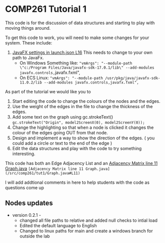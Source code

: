 # COMP261 Tutorial 1

This code is for the discussion of data structures and starting to play with moving things around.

To get this code to work, you will need to make some changes for your system. These include:
1. [JavaFX settings in launch.json L16](/.vscode/launch.json#L16) This needs to change to your own path to JavaFx. 
    * On Windows Something like: `"vmArgs": "--module-path \"c:/Program Files/Java/javafx-sdk-17.0.1/lib\" --add-modules javafx.controls,`javafx.fxml",
    * On ECS Linux: `"vmArgs": "--module-path /usr/pkg/java/javafx-sdk-11.0.2/lib --add-modules javafx.controls,javafx.fxml",`

As part of the tutorial we would like you to
1. Start editing the code to change the colours of the nodes and the edges.
1. Use the weight of the edges in the file to change the thickness of the edges.
1. Add some text on the graph using gc.strokeText() `gc.strokeText("Origin", model2ScreenX(0), model2ScreenY(0));`
1. Change the highlighting so that when a node is clicked it changes the colour of the edges going OUT from that node.
1. Design and implement a way to show the direction of the edges. ( you could add a circle or text to the end of the edge )
1. Edit the data structures and play with the code to try something interesting.


This code has both an Edge Adjacency List and an [Adjacency Matrix line 11 Graph.java](/src/comp261/tut1/Graph.java#L11) `[Adjacency Matrix line 11 Graph.java](/src/comp261/tut1/Graph.java#L11)`

I will add addtional comments in here to help students with the code as questions come up

## Nodes updates
* version 0.2.1 - 
    * changed all file paths to relative and added null checks to intial load
    * Edited the default language to English
    * Changed to linux paths for main and create a windows branch for outside the lab
